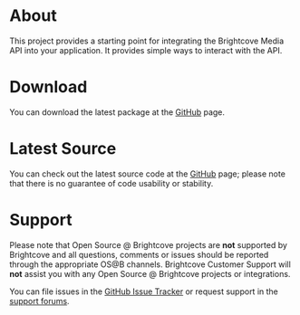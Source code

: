 About
=====

This project provides a starting point for integrating the Brightcove Media
API into your application. It provides simple ways to interact with the
API.	

Download
========

You can download the latest package at the
[GitHub](http://github.com/brightcoveos/JavaScript-MAPI-Wrapper) page.

Latest Source
=============

You can check out the latest source code at the
[GitHub](http://github.com/brightcoveos/JavaScript-MAPI-Wrapper) page;
please note that there is no guarantee of code usability or stability.

Support
=======

Please note that Open Source @ Brightcove projects are **not** supported by
Brightcove and all questions, comments or issues should be reported through
the appropriate OS@B channels. Brightcove Customer Support will **not**
assist you with any Open Source @ Brightcove projects or integrations.

You can file issues in the
[GitHub Issue Tracker](http://github.com/brightcoveos/JavaScript-MAPI-Wrapper/issues/)
or request support in the [support forums](http://opensource.brightcove.com/forum/).